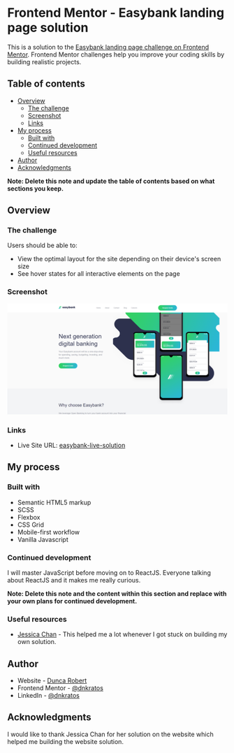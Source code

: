 # Frontend Mentor - Easybank landing page solution

This is a solution to the [Easybank landing page challenge on Frontend Mentor](https://www.frontendmentor.io/challenges/easybank-landing-page-WaUhkoDN). Frontend Mentor challenges help you improve your coding skills by building realistic projects.

## Table of contents

-   [Overview](#overview)
    -   [The challenge](#the-challenge)
    -   [Screenshot](#screenshot)
    -   [Links](#links)
-   [My process](#my-process)
    -   [Built with](#built-with)
    -   [Continued development](#continued-development)
    -   [Useful resources](#useful-resources)
-   [Author](#author)
-   [Acknowledgments](#acknowledgments)

**Note: Delete this note and update the table of contents based on what sections you keep.**

## Overview

### The challenge

Users should be able to:

-   View the optimal layout for the site depending on their device's screen size
-   See hover states for all interactive elements on the page

### Screenshot

![](easybank-screenshot.png)

### Links

-   Live Site URL: [easybank-live-solution](https://easybank-frontendmentor-solution.netlify.app/)

## My process

### Built with

-   Semantic HTML5 markup
-   SCSS
-   Flexbox
-   CSS Grid
-   Mobile-first workflow
-   Vanilla Javascript

### Continued development

I will master JavaScript before moving on to ReactJS. Everyone talking about ReactJS and it makes me really curious.

**Note: Delete this note and the content within this section and replace with your own plans for continued development.**

### Useful resources

-   [Jessica Chan](https://www.youtube.com/watch?v=aoQ6S1a32j8&t=8687s) - This helped me a lot whenever I got stuck on building my own solution.

## Author

-   Website - [Dunca Robert](https://www.your-site.com)
-   Frontend Mentor - [@dnkratos](https://www.frontendmentor.io/profile/dnkratos)
-   LinkedIn - [@dnkratos](www.linkedin.com/in/dnkratos)

## Acknowledgments

I would like to thank Jessica Chan for her solution on the website which helped me building the website solution.
